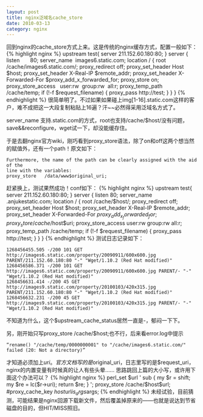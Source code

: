 ```yaml
---
layout: post
title: nginx泛域名cache_store
date: 2010-03-13
category: nginx
---
```


回到nginx的cache_store方式上来。这是传统的nginx缓存方式，配置一般如下：
{% highlight nginx %}
upstream test{
    server 211.152.60.180:80;
}
server {
    listen       80;
    server_name  images6.static.com;
    location / {
        root /cache/images6.static.com/;
        proxy_redirect off;
        proxy_set_header Host $host;
        proxy_set_header X-Real-IP $remote_addr;
        proxy_set_header X-Forwarded-For $proxy_add_x_forwarded_for;
        proxy_store on;
        proxy_store_access   user:rw  group:rw  all:r;
        proxy_temp_path     /cache/temp;
        if (!-f $request_filename) {
            proxy_pass http://test;
        }
    }
}
{% endhighlight %}
很简单明了。不过如果如果碰上img[1-16].static.com这样的客户，难不成把这一大段复制粘贴上16遍？汗~~必然得采用泛域名方式了。

server_name 支持.static.com的方式，root也支持/cache/$host/没有问题，save&amp;&amp;reconfigure，wget试一下，却没能缓存住。

于是去翻nginx官方wiki，刚巧看到proxy_store语法，除了on和off这两个想当然的赋值外，还有一个path！原文如下：

    Furthermore, the name of the path can be clearly assigned with the aid of the
    line with the variables:
    proxy_store   /data/www$original_uri;

赶紧换上，测试果然成功！conf如下：
{% highlight nginx %}
upstream test{
    server 211.152.60.180:80;
}
server {
    listen       80;
    server_name  .anjukestatic.com;
    location / {
        root /cache/$host/;
        proxy_redirect off;
        proxy_set_header Host $host;
        proxy_set_header X-Real-IP $remote_addr;
        proxy_set_header X-Forwarded-For $proxy_add_x_forwarded_for;
        proxy_store /cache/$host$uri;
        proxy_store_access   user:rw  group:rw  all:r;
        proxy_temp_path      /cache/temp;
        if (!-f $request_filename) {
            proxy_pass http://test;
        }
    }
}
{% endhighlight %}
测试日志记录如下：

    1268456455.505 -/200 101 GET http://images6.static.com/property/20090911/600x600.jpg PARENT/211.152.60.180:80 "-" "Wget/1.10.2 (Red Hat modified)"
    1268456586.371 -/200 101 GET http://images6.static.com/property/20090911/600x600.jpg PARENT/- "-" "Wget/1.10.2 (Red Hat modified)"
    1268456631.414 -/200 45 GET http://images9.static.com/property/20100103/420x315.jpg PARENT/211.152.60.180:80 "-" "Wget/1.10.2 (Red Hat modified)"
    1268456632.231 -/200 45 GET http://images9.static.com/property/20100103/420x315.jpg PARENT/- "-" "Wget/1.10.2 (Red Hat modified)"

不知道为什么，这个$upstream_cache_status居然一直是-，郁闷一下下。

另，刚开始只写proxy_store /cache/$host;也不行，后来看error.log中提示

    “rename() "/cache/temp/0000000001" to "/cache/images6.static.com/" failed (20: Not a directory)”

才知道必须加上$uri。官方文档写的是$original_uri，日志里写的是$request_uri，nginx的内置变量有时候真的让人有些头晕……
思路跳回上篇的大小写，或许用下面这个办法可以？
{% highlight nginx %}
perl_set $url '
sub {
    my $r = shift;
    my $re = lc($r->uri);
    return $re;
}
';
proxy_store /cache/$host$url;
#proxy_cache_key $host$url$is_args$args;
{% endhighlight %}
未经试验，目前猜测，可能结果是nginx回源下载新文件，然后覆盖掉原来的——也就是说达到节省磁盘的目的，但HIT/MISS照旧。

